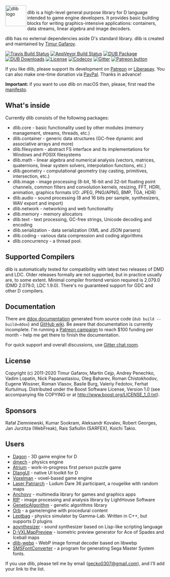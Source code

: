 <img align="left" alt="dlib logo" src="https://github.com/gecko0307/dlib/raw/master/logo/dlib-logo.png" height="66" />

dlib is a high-level general purpose library for D language intended to game engine developers. It provides basic building blocks for writing graphics-intensive applications: containers, data streams, linear algebra and image decoders. 

dlib has no external dependencies aside D's standard library. dlib is created and maintained by [Timur Gafarov](https://github.com/gecko0307).

[![Travis Build Status](https://travis-ci.org/gecko0307/dlib.svg?branch=master)](https://travis-ci.org/gecko0307/dlib)
[![AppVeyor Build Status](https://ci.appveyor.com/api/projects/status/90mrqd6hq7i2twap?svg=true)](https://ci.appveyor.com/project/gecko0307/dlib)
[![DUB Package](https://img.shields.io/dub/v/dlib.svg)](https://code.dlang.org/packages/dlib)
[![DUB Downloads](https://img.shields.io/dub/dm/dlib.svg)](https://code.dlang.org/packages/dlib)
[![License](http://img.shields.io/badge/license-boost-blue.svg)](http://www.boost.org/LICENSE_1_0.txt)
[![Codecov](https://codecov.io/gh/gecko0307/dlib/branch/master/graph/badge.svg)](https://codecov.io/gh/gecko0307/dlib)
[![Gitter](https://badges.gitter.im/Join%20Chat.svg)](https://gitter.im/gecko0307/dlib?utm_source=badge&utm_medium=badge&utm_campaign=pr-badge&utm_content=badge)
[![Patreon button](https://img.shields.io/badge/patreon-donate-yellow.svg)](http://patreon.com/gecko0307 "Become a Patron!")

If you like dlib, please support its development on [Patreon](https://www.patreon.com/gecko0307) or [Liberapay](https://liberapay.com/gecko0307). You can also make one-time donation via [PayPal](https://www.paypal.me/tgafarov). Thanks in advance!

**Important:** if you want to use dlib on macOS then, please, first read the [manifesto](https://github.com/gecko0307/dlib/wiki/Why-doesn't-dlib-support-macOS).

What's inside
-------------
Currently dlib consists of the following packages:
* dlib.core - basic functionality used by other modules (memory management, streams, threads, etc.)
* dlib.container - generic data structures (GC-free dynamic and associative arrays and more)
* dlib.filesystem - abstract FS interface and its implementations for Windows and POSIX filesystems
* dlib.math - linear algebra and numerical analysis (vectors, matrices, quaternions, linear system solvers, interpolation functions, etc.)
* dlib.geometry - computational geometry (ray casting, primitives, intersection, etc.)
* dlib.image - image processing (8-bit, 16-bit and 32-bit floating point channels, common filters and convolution kernels, resizing, FFT, HDRI, animation, graphics formats I/O: JPEG, PNG/APNG, BMP, TGA, HDR)
* dlib.audio - sound processing (8 and 16 bits per sample, synthesizers, WAV export and import)
* dlib.network - networking and web functionality
* dlib.memory - memory allocators
* dlib.text - text processing, GC-free strings, Unicode decoding and encoding
* dlib.serialization - data serialization (XML and JSON parsers)
* dlib.coding - various data compression and coding algorithms
* dlib.concurrency - a thread pool.

Supported Compilers
-------------------
dlib is automatically tested for compatibility with latest two releases of DMD and LDC. Older releases formally are not supported, but in practice usually are, to some extent. Minimal compiler frontend version required is 2.079.0 (DMD 2.079.0, LDC 1.9.0). There's no guaranteed support for GDC and other D compilers.

Documentation
-------------
There are [ddox documentation](https://gecko0307.github.io/dlib/docs) generated from source code (`dub build --build=ddox`) and [GitHub wiki](https://github.com/gecko0307/dlib/wiki). Be aware that documentation is currently incomplete. I'm running a [Patreon campaign](https://www.patreon.com/gecko0307) to reach $100 funding per month - help me get there to finish the documentation.

For quick support and overall discussions, use [Gitter chat room](https://gitter.im/gecko0307/dlib).

License
-------
Copyright (c) 2011-2020 Timur Gafarov, Martin Cejp, Andrey Penechko, Vadim Lopatin, Nick Papanastasiou, Oleg Baharev, Roman Chistokhodov, Eugene Wissner, Roman Vlasov, Basile Burg, Valeriy Fedotov, Ferhat Kurtulmuş. Distributed under the Boost Software License, Version 1.0 (see accompanying file COPYING or at http://www.boost.org/LICENSE_1_0.txt).

Sponsors
--------
Rafał Ziemniewski, Kumar Sookram, Aleksandr Kovalev, Robert Georges, Jan Jurzitza (WebFreak), Rais Safiullin (SARFEX), Koichi Takio.

Users
-----
* [Dagon](https://github.com/gecko0307/dagon) - 3D game engine for D
* [dmech](https://github.com/gecko0307/dmech) - physics engine
* [Atrium](https://github.com/gecko0307/atrium) - work-in-progress first person puzzle game
* [DlangUI](https://github.com/buggins/dlangui) - native UI toolkit for D
* [Voxelman](https://github.com/MrSmith33/voxelman) - voxel-based game engine
* [Laser Patriarch](http://ludumdare.com/compo/ludum-dare-36/?action=preview&uid=14310) - Ludum Dare 36 participant, a rougelike with random maps
* [Anchovy](https://github.com/MrSmith33/anchovy) - multimedia library for games and graphics apps
* [RIP](https://github.com/LightHouseSoftware/rip) - image processing and analysis library by LightHouse Software
* [GeneticAlgorithm](https://github.com/Hnatekmar/GeneticAlgorithm) - genetic algorithms library
* [Orb](https://github.com/claudemr/orb) - a game/engine with procedural content
* [Leptbag](https://github.com/thotgamma/LeptbagCpp) - physics simulator by Gamma-Lab. Written in C++, but supports D plugins
* [aoynthesizer](https://github.com/AODQ/aoynthesizer) - sound synthesizer based on Lisp-like scripting language
* [D-VXLMapPreview](https://github.com/rakiru/D-VXLMapPreview) - isometric preview generator for Ace of Spades and Iceball maps
* [dlib-webp](https://github.com/georgy7/dlib-webp) - WebP image format decoder based on libwebp
* [SMSFontConverter](https://github.com/Doom2fan/SMSFontConverter) - a program for generating Sega Master System fonts.

If you use dlib, please tell me by email (gecko0307@gmail.com), and I'll add your link to the list.
